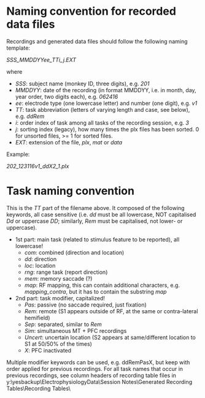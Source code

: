 # Naming convention for recorded data files

Recordings and generated data files should follow the following naming template:

*SSS_MMDDYYee_TTi_j.EXT*

where

- *SSS*: subject name (monkey ID, three digits), e.g. *201*
- *MMDDYY*: date of the recording (in format MMDDYY, i.e. in month, day, year order, two digits each), e.g. *062416*
- *ee*: electrode type (one lowercase letter) and number (one digit), e.g. *v1*
- *TT*: task abbreviation (letters of varying length and case, see below), e.g. *ddRem*
- *i*: order index of task among all tasks of the recording session, e.g. *3*
- *j*: sorting index (legacy), how many times the plx files has been sorted. 0 for unsorted files, >= 1 for sorted files.
- *EXT*: extension of the file, *plx*, *mat* or *data*

Example:

*202_123116v1_ddX2_1.plx*


# Task naming convention

This is the *TT* part of the filename above. It composed of the following keywords, all case sensitive (i.e. *dd* must be all lowercase, NOT capitalised *Dd* or uppercase *DD*; similarly, *Rem* must be capitalised, not lower- or uppercase).

- 1st part: main task (related to stimulus feature to be reported), all lowercase!
  - *com*: combined (direction and location)
  - *dd*: direction
  - *loc*: location
  - *rng*: range task (report direction)
  - *mem*: memory saccade (?)
  - *map*: RF mapping, this can contain additional characters, e.g. *mapping_contra*, but it has to contain the substring *map*
- 2nd part: task modifier, capitalized!
  - *Pas*: passive (no saccade required, just fixation)
  - *Rem*: remote (S1 appears outside of RF, at the same or contra-lateral hemifield)
  - *Sep*: separated, similar to *Rem*
  - *Sim*: simultaneous MT + PFC recordings
  - *Uncert*: uncertain location (S2 appears at same/different location to S1 at 50/50% of the times)
  - *X*: PFC inactivated
  
Multiple modifier keywords can be used, e.g. ddRemPasX, but keep with order applied for previous recordings. For all task names that occur in previous recordings, see column headers of recording table files in 
y:\yesbackup\ElectrophysiologyData\Session Notes\Generated Recording Tables\Recording Tables\

